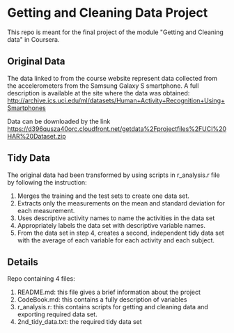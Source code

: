 # Getting and Cleaning Data Project
This repo is meant for the final project of the module "Getting and Cleaning data" in Coursera.

## Original Data
The data linked to from the course website represent data collected from the accelerometers from the Samsung Galaxy S smartphone. A full description is available at the site where the data was obtained:
http://archive.ics.uci.edu/ml/datasets/Human+Activity+Recognition+Using+Smartphones

Data can be downloaded by the link
https://d396qusza40orc.cloudfront.net/getdata%2Fprojectfiles%2FUCI%20HAR%20Dataset.zip
## Tidy Data
The original data had been transformed by using scripts in r_analysis.r file by following the instruction:
1. Merges the training and the test sets to create one data set.
2. Extracts only the measurements on the mean and standard deviation for each measurement.
3. Uses descriptive activity names to name the activities in the data set
4. Appropriately labels the data set with descriptive variable names.
5. From the data set in step 4, creates a second, independent tidy data set with the average of each variable for each activity and each subject.

## Details
Repo containing 4 files:
1. README.md: this file gives a brief information about the project
2. CodeBook.md: this contains a fully description of variables
3. r_analysis.r: this contains scripts for getting and cleaning data and exporting required data set.
4. 2nd_tidy_data.txt: the required tidy data set
